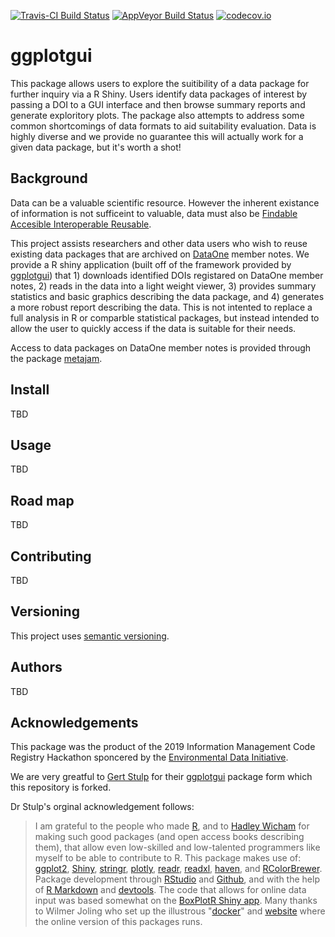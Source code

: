 <!-- This comment enables badge extraction to pkgdown site -->

[![Travis-CI Build Status](https://travis-ci.com/IMCR-Hackathon/ggplotgui.svg?branch=master)](https://travis-ci.org/IMCR-Hackathon/ggplotgui)
[![AppVeyor Build Status](https://ci.appveyor.com/api/projects/status/github/IMCR-Hackathon/ggplotgui?branch=master&svg=true)](https://ci.appveyor.com/project/IMCR-Hackathon/ggplotgui)
[![codecov.io](https://codecov.io/github/IMCR-Hackathon/ggplotgui/coverage.svg?branch=master)](https://codecov.io/github/IMCR-Hackathon/ggplotgui?branch=master)

# ggplotgui

This package allows users to explore the suitibility of a data package for further inquiry via a R Shiny.
Users identify data packages of interest by passing a DOI to a GUI interface and then browse summary reports and generate exploritory plots.
The package also attempts to address some common shortcomings of data formats to aid suitability evaluation.
Data is highly diverse and we provide no guarantee this will actually work for a given data package, but it's worth a shot!

## Background

Data can be a valuable scientific resource.
However the inherent existance of information is not sufficeint to valuable, data must also be [Findable Accesible Interoperable Reusable](https://www.force11.org/group/fairgroup/fairprinciples).

This project assists researchers and other data users who wish to reuse existing data packages that are archived on [DataOne](https://www.dataone.org/) member notes.
We provide a R shiny application (built off of the framework provided by [ggplotgui](https://github.com/gertstulp/ggplotgui)) that 1) downloads identified DOIs registared on DataOne member notes, 2) reads in the data into a light weight viewer, 3) provides summary statistics and basic graphics describing the data package, and 4) generates a more robust report describing the data.
This is not intented to replace a full analysis in R or comparble statistical packages, but instead intended to allow the user to quickly access if the data is suitable for their needs.

Access to data packages on DataOne member notes is provided through the package [metajam](https://github.com/NCEAS/metajam).

## Install

TBD

## Usage

TBD

## Road map

TBD

## Contributing

TBD


## Versioning

This project uses [semantic versioning](https://semver.org).

## Authors

TBD

## Acknowledgements

This package was the product of the 2019 Information Management Code Registry Hackathon sponcered by the [Environmental Data Initiative](https://environmentaldatainitiative.org/).

We are very greatful to [Gert Stulp](https://www.gertstulp.com/) for their [ggplotgui](https://github.com/gertstulp/ggplotgui) package form which this repository is forked.

Dr Stulp's orginal acknowledgement follows:
> I am grateful to the people who made [R](https://www.r-project.org/), and to [Hadley Wicham](http://hadley.nz/) for making such good packages (and open access books describing them), that allow even low-skilled and low-talented programmers like myself to be able to contribute to R. This package makes use of: [ggplot2](http://ggplot2.tidyverse.org/), [Shiny](http://shiny.rstudio.com/), [stringr](http://stringr.tidyverse.org/), [plotly](https://plot.ly/r/), [readr](http://readr.tidyverse.org/), [readxl](http://readxl.tidyverse.org/), [haven](http://haven.tidyverse.org/), and [RColorBrewer](https://cran.r-project.org/web/packages/RColorBrewer/RColorBrewer.pdf). Package development through [RStudio](https://www.rstudio.com/) and [Github](https://github.com/), and with the help of [R Markdown](http://rmarkdown.rstudio.com) and [devtools](https://www.rstudio.com/products/rpackages/devtools/). The code that allows for online data input was based somewhat on the [BoxPlotR Shiny app](https://github.com/VizWizard/BoxPlotR.shiny). Many thanks to Wilmer Joling who set up the illustrous "[docker](https://www.docker.com/)" and [website](https://site.shinyserver.dck.gmw.rug.nl/ggplotgui/) where the online version of this packages runs.   
